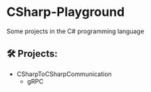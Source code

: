 # CSharp-Playground
Some projects in the C# programming language

## 🛠️ Projects:
- CSharpToCSharpCommunication
  * gRPC
